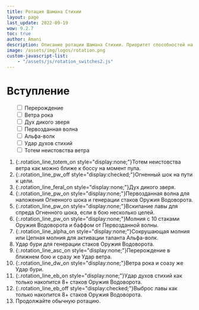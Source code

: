 ```yaml
---
title: Ротация Шамана Стихии
layout: page
last_update: 2022-09-19
wow: 9.2.7
toc: true
author: Amani
description: Описание ротации Шамана Стихии. Приоритет способностей на этой странице динамически меняется в зависимости от того, какие выбраны таланты, легендарный предмет и ковенант.
image: /assets/img/logos/rotation.png
custom-javascript-list:
    - "/assets/js/rotation_switches2.js"
---
```


# Вступление

<ul class="rotation_switches" style="list-style-type: none;">

  <li id="rotation_switch_asc" class="rotation_switch"><input type="checkbox"> Перерождение</li>
  <li id="rotation_switch_dw" class="rotation_switch"><input type="checkbox"> Ветра рока</li>
  <li id="rotation_switch_feral" class="rotation_switch"><input type="checkbox"> Дух дикого зверя</li>
  <li id="rotation_switch_pw" class="rotation_switch"><input type="checkbox"> Первозданная волна</li>
  <li id="rotation_switch_alpha" class="rotation_switch"><input type="checkbox"> Альфа-волк</li>
  <li id="rotation_switch_eb" class="rotation_switch"><input type="checkbox"> Удар духов стихий</li>
  <li id="rotation_switch_totem" class="rotation_switch"><input type="checkbox"> Тотем неистовства ветра</li>
    
</ul>


1. {:.rotation_line_totem_on style="display:none;"}Тотем неистовства ветра как можно ближе к боссу на момент пула.
2. {:.rotation_line_pw_off style="display:checked;"}Огненный шок на пути к цели.
3. {:.rotation_line_feral_on style="display:none;"}Дух дикого зверя.
4. {:.rotation_line_pw_on style="display:none;"}Первозданная волна для наложения Огненного шока и генерации стаков Оружия Водоворота.
5. {:.rotation_line_pw_on style="display:none;"}Вскипание лавы для спреда Огненного шока, если в бою несколько целей.
6. {:.rotation_line_pw_on style="display:none;"}Молния с 10 стаками Оружия Водоворота и баффом от Первозданной волны.
7. {:.rotation_line_alpha_on style="display:none;"}Сокрушающая молния или Цепная молния для активации таланта Альфа-волк.
8. Удар бури для генерации стаков Оружия Водоворота.
9. {:.rotation_line_asc_on style="display:none;"}Перерождение в ближнем бою и сразу же Удар ветра.
10. {:.rotation_line_dw_on style="display:none;"}Ветра рока и соазу же Удар бури.
11. {:.rotation_line_eb_on style="display:none;"}Удар духов стихий как только накопится 8+ стаков Оружия Водоворота.
12. {:.rotation_line_eb_off style="display:checked;"}Выброс лавы как только накопится 8+ стаков Оружия Водоворота.
13. Продолжайте обычную ротацию.





